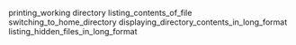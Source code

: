 printing_working directory
listing_contents_of_file
switching_to_home_directory
displaying_directory_contents_in_long_format
listing_hidden_files_in_long_format

